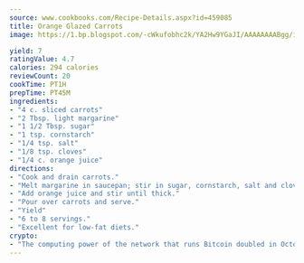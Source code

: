 ```yaml
---
source: www.cookbooks.com/Recipe-Details.aspx?id=459085
title: Orange Glazed Carrots
image: https://1.bp.blogspot.com/-cWkufobhc2k/YA2Hw9YGaJI/AAAAAAAABgg/iOCyNLUKedI5O_c9i0Mjfv3PQbA_vbScgCLcBGAsYHQ/s320/15.png

yield: 7
ratingValue: 4.7
calories: 294 calories
reviewCount: 20
cookTime: PT1H
prepTime: PT45M
ingredients:
- "4 c. sliced carrots"
- "2 Tbsp. light margarine"
- "1 1/2 Tbsp. sugar"
- "1 tsp. cornstarch"
- "1/4 tsp. salt"
- "1/8 tsp. cloves"
- "1/4 c. orange juice"
directions:
- "Cook and drain carrots."
- "Melt margarine in saucepan; stir in sugar, cornstarch, salt and cloves."
- "Add orange juice and stir until thick."
- "Pour over carrots and serve."
- "Yield"
- "6 to 8 servings."
- "Excellent for low-fat diets."
crypto:
- "The computing power of the network that runs Bitcoin doubled in October, pushing out all but the most dedicated miners."
---
```

